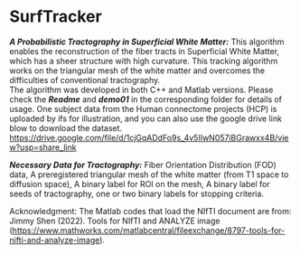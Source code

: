 # SurfTracker
***A Probabilistic Tractography in Superficial White Matter:*** This algorithm enables the reconstruction of the fiber tracts in Superficial White Matter, which has a sheer structure with high curvature. This tracking algorithm works on the triangular mesh of the white matter and overcomes the difficulties of conventional tractography.
<br />
The algorithm was developed in both C++ and Matlab versions. Please check the ***Readme*** and ***demo01*** in the corresponding folder for details of usage. One subject data from the Human connectome projects (HCP) is uploaded by ifs for illustration, and you can also use the google drive link blow to download the dataset.<br />
https://drive.google.com/file/d/1cjGqADdFo9s_4v5IIwN057iBGrawxx4B/view?usp=share_link

***Necessary  Data for Tractography:*** 
Fiber Orientation Distribution (FOD) data, A preregistered triangular mesh of the white matter (from T1 space to diffusion space), A binary label for ROI on the mesh, A binary label for seeds of tractography, one or two binary labels for stopping criteria. 




Acknowledgment: The Matlab codes that load the NIfTI document are from: Jimmy Shen (2022). Tools for NIfTI and ANALYZE image (https://www.mathworks.com/matlabcentral/fileexchange/8797-tools-for-nifti-and-analyze-image).
